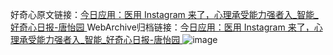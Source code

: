 好奇心原文链接：[今日应用：医用 Instagram 来了，心理承受能力强者入_智能_好奇心日报-唐怡园 ](https://www.qdaily.com/articles/8198.html)
WebArchive归档链接：[今日应用：医用 Instagram 来了，心理承受能力强者入_智能_好奇心日报-唐怡园 ](http://web.archive.org/web/20190623152312/https://www.qdaily.com/articles/8198.html)
![image](http://ww3.sinaimg.cn/large/007d5XDply1g3vb2mx2dcj30u03lde81)
